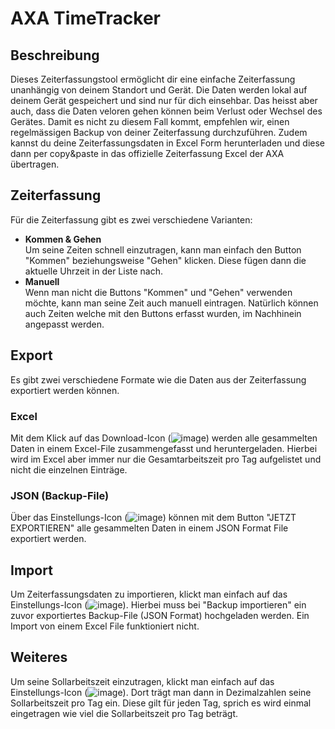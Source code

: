 # AXA TimeTracker

## Beschreibung
Dieses Zeiterfassungstool ermöglicht dir eine einfache Zeiterfassung unanhängig von deinem Standort und Gerät. Die Daten werden lokal auf deinem Gerät gespeichert
und sind nur für dich einsehbar. Das heisst aber auch, dass die Daten veloren gehen können beim Verlust oder Wechsel des Gerätes. Damit es nicht zu diesem Fall kommt,
empfehlen wir, einen regelmässigen Backup von deiner Zeiterfassung durchzuführen. Zudem kannst du deine Zeiterfassungsdaten in Excel Form herunterladen und diese dann per copy&paste in das offizielle Zeiterfassung Excel der AXA übertragen.


## Zeiterfassung
Für die Zeiterfassung gibt es zwei verschiedene Varianten:

- <b>Kommen & Gehen</b> <br>
  Um seine Zeiten schnell einzutragen, kann man einfach den Button "Kommen" beziehungsweise         "Gehen" klicken. Diese fügen dann die aktuelle Uhrzeit in der Liste nach.
- <b>Manuell</b> <br>
  Wenn man nicht die Buttons "Kommen" und "Gehen" verwenden möchte, kann man seine Zeit auch       manuell eintragen. Natürlich können auch Zeiten welche mit den Buttons erfasst wurden, im         Nachhinein angepasst werden.

## Export 
Es gibt zwei verschiedene Formate wie die Daten aus der Zeiterfassung exportiert werden können.

### Excel
Mit dem Klick auf das Download-Icon (![image](https://user-images.githubusercontent.com/36066471/172391465-0f671b47-3731-49e1-9f3d-2bc38b66b3f4.png)) werden alle gesammelten Daten in einem Excel-File zusammengefasst und heruntergeladen. Hierbei wird im Excel aber immer nur die Gesamtarbeitszeit pro Tag aufgelistet und nicht die einzelnen Einträge.

### JSON (Backup-File)
Über das Einstellungs-Icon (![image](https://user-images.githubusercontent.com/36066471/172392786-2b1e5e7b-592d-4469-a679-cceb5e31f075.png)) können mit dem Button "JETZT EXPORTIEREN" alle gesammelten Daten in einem JSON Format File exportiert werden.

## Import
Um Zeiterfassungsdaten zu importieren, klickt man einfach auf das Einstellungs-Icon (![image](https://user-images.githubusercontent.com/36066471/172392786-2b1e5e7b-592d-4469-a679-cceb5e31f075.png)). Hierbei muss bei "Backup importieren" ein zuvor exportiertes Backup-File (JSON Format) hochgeladen werden. Ein Import von einem Excel File funktioniert nicht.

## Weiteres
Um seine Sollarbeitszeit einzutragen, klickt man einfach auf das Einstellungs-Icon (![image](https://user-images.githubusercontent.com/36066471/172392786-2b1e5e7b-592d-4469-a679-cceb5e31f075.png)). Dort trägt man dann in Dezimalzahlen seine Sollarbeitszeit pro Tag ein. Diese gilt für jeden Tag, sprich es wird einmal eingetragen wie viel die Sollarbeitszeit pro Tag beträgt.
